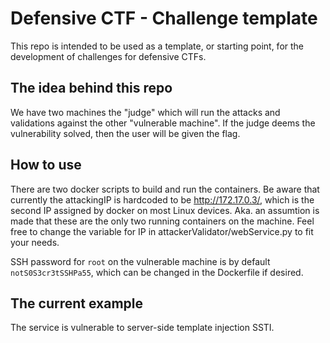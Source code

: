 # Defensive CTF - Challenge template
This repo is intended to be used as a template, or starting point, for the development of challenges for defensive CTFs.

## The idea behind this repo
We have two machines the "judge" which will run the attacks and validations against the other "vulnerable machine". If the judge deems the vulnerability solved, then the user will be given the flag.

## How to use
There are two docker scripts to build and run the containers. Be aware that currently the attackingIP is hardcoded to be http://172.17.0.3/, which is the second IP assigned by docker on most Linux devices. Aka. an assumtion is made that these are the only two running containers on the machine. Feel free to change the variable for IP in attackerValidator/webService.py to fit your needs.

SSH password for `root` on the vulnerable machine is by default `notS0S3cr3tSSHPa55`, which can be changed in the Dockerfile if desired.

## The current example
The service is vulnerable to server-side template injection SSTI.